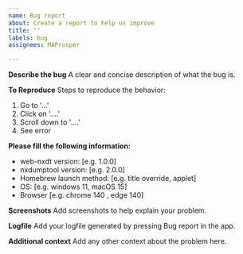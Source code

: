 ```yaml
---
name: Bug report
about: Create a report to help us improve
title: ''
labels: bug
assignees: MAProsper

---
```


**Describe the bug**
A clear and concise description of what the bug is.

**To Reproduce**
Steps to reproduce the behavior:
1. Go to '...'
2. Click on '....'
3. Scroll down to '....'
4. See error

**Please fill the following information:**
- web-nxdt version: [e.g. 1.0.0]
- nxdumptool version: [e.g. 2.0.0]
- Homebrew launch method: [e.g. title override, applet]
- OS: [e.g. windows 11, macOS 15]
- Browser [e.g. chrome 140 , edge 140]

**Screenshots**
Add screenshots to help explain your problem.

**Logfile**
Add your logfile generated by pressing Bug report in the app.

**Additional context**
Add any other context about the problem here.

